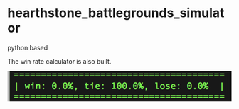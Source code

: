 # hearthstone_battlegrounds_simulator
python based

The win rate calculator is also built.

![alt text](win_calculator.png)

